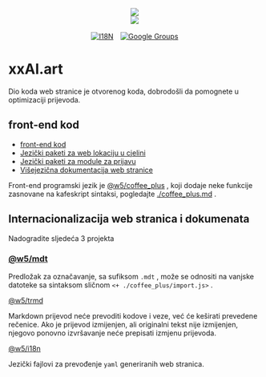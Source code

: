 <p align="center"><a href="https://xxai.art"><img src="https://cdn.jsdelivr.net/gh/xxai-art/doc/logo.svg"/></a><br/><a href="https://xxai.art"><img src="https://cdn.jsdelivr.net/gh/xxai-art/doc/xxai.svg"/></a></p><p align="center"><a href="https://github.com/xxai-art/doc#readme"><img alt="I18N" src="https://cdn.jsdelivr.net/gh/wactax/img/t.svg"/></a>　<a href="https://groups.google.com/u/0/g/xxai-art"><img alt="Google Groups" src="https://cdn.jsdelivr.net/gh/wactax/img/g-groups.svg"/></a></p>

# xxAI.art

Dio koda web stranice je otvorenog koda, dobrodošli da pomognete u optimizaciji prijevoda.

## front-end kod

* [front-end kod](https://github.com/xxai-art/web)
* [Jezički paketi za web lokaciju u cjelini](https://github.com/xxai-art/web/tree/main/i18n)
* [Jezički paketi za module za prijavu](https://github.com/wacpkg/user/tree/main/ui.i18n)
* [Višejezična dokumentacija web stranice](https://github.com/xxai-doc)

Front-end programski jezik je [@w5/coffee_plus](http://npmjs.com/@w5/coffee_plus) , koji dodaje neke funkcije zasnovane na kafeskript sintaksi, pogledajte [./coffee_plus.md](./coffee_plus.md) .

## Internacionalizacija web stranica i dokumenata

Nadogradite sljedeća 3 projekta

### [@w5/mdt](https://www.npmjs.com/package/@w5/mdt)

Predložak za označavanje, sa sufiksom `.mdt` , može se odnositi na vanjske datoteke sa sintaksom sličnom `<+ ./coffee_plus/import.js>` .

[@w5/trmd](https://www.npmjs.com/package/@w5/trmd)

Markdown prijevod neće prevoditi kodove i veze, već će keširati prevedene rečenice. Ako je prijevod izmijenjen, ali originalni tekst nije izmijenjen, njegovo ponovno izvršavanje neće prepisati izmjenu prijevoda.

[@w5/i18n](https://www.npmjs.com/package/@w5/i18n)

Jezički fajlovi za prevođenje `yaml` generiranih web stranica.
